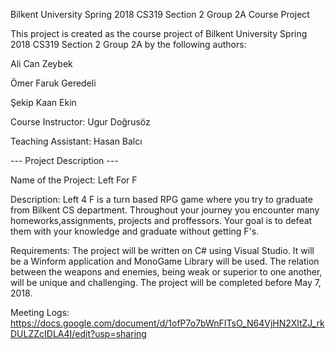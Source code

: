 Bilkent University Spring 2018 CS319 Section 2 Group 2A Course Project

This project is created as the course project of Bilkent University Spring 2018 CS319 Section 2 Group 2A by the following authors:

Ali Can Zeybek

Ömer Faruk Geredeli

Şekip Kaan Ekin

Course Instructor: Ugur Doğrusöz

Teaching Assistant: Hasan Balcı



--- Project Description ---


Name of the Project: Left For F


Description: 
Left 4 F is a turn based RPG game where you try to graduate from Bilkent CS department. Throughout your journey you encounter many homeworks,assignments, projects and proffessors. Your goal is to defeat them with your knowledge and graduate without getting F's.


Requirements: 
The project will be written on C# using Visual Studio. It will be a Winform application and MonoGame Library will be used. The relation between the weapons and enemies, being weak or superior to one another, will be unique and challenging. The project will be completed before May 7, 2018.

Meeting Logs: https://docs.google.com/document/d/1ofP7o7bWnFITsO_N64VjHN2XltZJ_rkDULZZcIDLA4I/edit?usp=sharing
